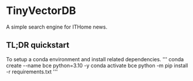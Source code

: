 # TinyVectorDB
A simple search engine for ITHome news.


## TL;DR quickstart

To setup a conda environment and install related dependencies.
'''
conda create --name bce python=3.10 -y
conda activate bce
python -m pip install -r requirements.txt
'''
